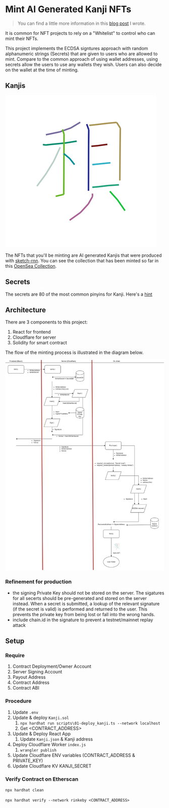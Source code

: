 # Mint AI Generated Kanji NFTs

> You can find a little more information in this [blog post](https://flyingnobita.com/posts/2022/05/07/mint-nft-ecdsa) I wrote.

It is common for NFT projects to rely on a "Whitelist" to control who can mint their NFTs.

This project implements the ECDSA signtures approach with random alphanumeric strings (Secrets) that are given to users who are allowed to mint. Compare to the common approach of using wallet addresses, using secrets allow the users to use any wallets they wish. Users can also decide on the wallet at the time of minting.

## Kanjis

![Sample Kanji](./assets/87-small.png)

The NFTs that you'll be minting are AI generated Kanjis that were produced with [sketch-rnn](https://github.com/hardmaru/sketch-rnn). You can see the collection that has been minted so far in this [OpenSea Collection](https://testnets.opensea.io/collection/kanji-v3).

## Secrets

The secrets are 80 of the most common pinyins for Kanji. Here's a [hint](https://www.google.com/search?q=most+common+chinese+words+pinyin&rlz=1C1GCEA_enHK998HK998&oq=most+common+&aqs=chrome.1.69i57j69i59j0i512l8.4421j0j7)

## Architecture

There are 3 components to this project:

1. React for frontend
2. Cloudflare for server
3. Solidity for smart contract

The flow of the minting process is illustrated in the diagram below.

![Architecture Diagram](./assets/kanji-nft-flow-diagram.drawio.png)

### Refinement for production

- the signing Private Key should not be stored on the server. The sigatures for all secerts should be pre-generated and stored on the server instead. When a secret is submitted, a lookup of the relevant signature (if the secret is valid) is performed and returned to the user. This prevents the private key from being lost or fall into the wrong hands.
- include chain.id in the signature to prevent a testnet/mainnet replay attack

## Setup

### Require

1. Contract Deployment/Owner Account
2. Server Signing Account
3. Payout Address
4. Contract Address
5. Contract ABI

### Procedure

1. Update `.env`
2. Update & deploy `Kanji.sol`
   1. `npx hardhat run scripts\01-deploy_kanji.ts --network localhost`
   2. Get <CONTRACT_ADDRESS>
3. Update & Deploy React App
   1. Update `Kanji.json` & Kanji address
4. Deploy Cloudflare Worker `index.js`
   1. `wrangler publish`
5. Update Cloudflare ENV variables (CONTRACT_ADDRESS & PRIVATE_KEY)
6. Update Cloudflare KV KANJI_SECRET

### Verify Contract on Etherscan

```shell
npx hardhat clean

npx hardhat verify --network rinkeby <CONTRACT_ADDRESS>
```
